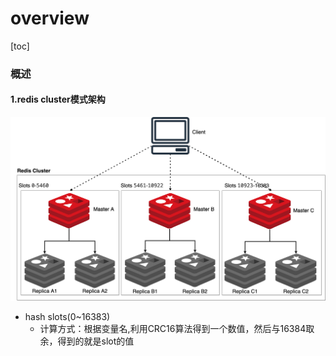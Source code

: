 # overview

[toc]

### 概述

#### 1.redis cluster模式架构

![](./imgs/overview_01.png)

* hash slots(0~16383)
  * 计算方式：根据变量名,利用CRC16算法得到一个数值，然后与16384取余，得到的就是slot的值
